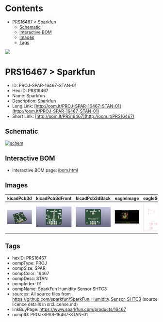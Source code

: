 



Contents
========

* [PRS16467 > Sparkfun](#prs16467--sparkfun)
	* [Schematic](#schematic)
	* [Interactive BOM](#interactive-bom)
	* [Images](#images)
	* [Tags](#tags)
  
![][im]
# PRS16467 > Sparkfun

- ID: PROJ-SPAR-16467-STAN-01
- Hex ID: PRS16467
- Name: Sparkfun
- Description: Sparkfun
- Long Link: [http://oom.lt/PROJ-SPAR-16467-STAN-01](http://oom.lt/PROJ-SPAR-16467-STAN-01)
- Short Link: [http://oom.lt/PRS16467](http://oom.lt/PRS16467)

## Schematic
  
[![schem](eagleSchemImage.png)](eagleSchemImage.png)
## Interactive BOM

- Interactive BOM page: [ibom.html](https://htmlpreview.github.io/?https://github.com/oomlout/oomlout_OOMP_projects/blob/main/PROJ-SPAR-16467-STAN-01/kicad/bom/ibom.html)

## Images
  
  

|kicadPcb3d|kicadPcb3dFront|kicadPcb3dBack|eagleImage|eagleSchemImage|
| :---: | :---: | :---: | :---: | :---: |
|[![kicadPcb3d](kicadPcb3d_140.png)](kicadPcb3d.png)|[![kicadPcb3dFront](kicadPcb3dFront_140.png)](kicadPcb3dFront.png)|[![kicadPcb3dBack](kicadPcb3dBack_140.png)](kicadPcb3dBack.png)|[![eagleImage](eagleImage_140.png)](eagleImage.png)|[![eagleSchemImage](eagleSchemImage_140.png)](eagleSchemImage.png)|

## Tags

- hexID: PRS16467
- oompType: PROJ
- oompSize: SPAR
- oompColor: 16467
- oompDesc: STAN
- oompIndex: 01
- oompName: SparkFun Humidity Sensor SHTC3
- sources: All source files from https://github.com/sparkfun/SparkFun_Humidity_Sensor_SHTC3 (source licence details in srcLicense.md)
- linkBuyPage: https://www.sparkfun.com/products/16467
- oompID: PROJ-SPAR-16467-STAN-01



[im]: kicadPcb3d_450.png
